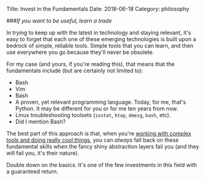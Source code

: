 Title: Invest in the Fundamentals
Date: 2018-06-18
Category: philosophy

###_If you want to be useful, learn a trade_

In trying to keep up with the latest in technology and staying relevant, it's easy to forget that each one of these emerging technologies is built upon a bedrock of simple, reliable tools. Simple tools that you can learn, and then use everywhere you go because they'll never be obsolete.

For my case (and yours, if you're reading this), that means that the fundamentals include (but are certainly not limited to):

* Bash
* Vim
* Bash
* A proven, yet relevant programming language. Today, for me, that's Python. It may be different for you or for me ten years from now.
* Linux troubleshooting toolsets (`iostat`, `htop`, `dmesg`, `bash`, etc).
* Did I mention Bash?

The best part of this approach is that, when you're [working with complex tools and doing really cool things](https://www.youtube.com/watch?v=qBtCT96OCfg), you can _always_ fall back on these fundamental skills when the fancy shiny abstraction layers fail you (and they will fail you, it's their nature).

Double down on the basics. It's one of the few investments in this field with a guaranteed return.

